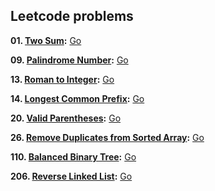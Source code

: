 ## Leetcode problems
**01. [Two Sum](https://leetcode.com/problems/two-sum/):** [Go](01/twoSum.go)
  
**09. [Palindrome Number](https://leetcode.com/problems/palindrome-number/):** [Go](09/palindrome.go)

**13. [Roman to Integer](https://leetcode.com/problems/roman-to-integer/):** [Go](13/romanToInt.go)

**14. [Longest Common Prefix](https://leetcode.com/problems/longest-common-prefix/):** [Go](14/prefix.go)

**20. [Valid Parentheses](https://leetcode.com/problems/valid-parentheses/):** [Go](20/validParentheses.go)

**26. [Remove Duplicates from Sorted Array](https://leetcode.com/problems/remove-duplicates-from-sorted-array/):** [Go](26/removeDuplicates.go)

**110. [Balanced Binary Tree](https://leetcode.com/problems/balanced-binary-tree/):** [Go](110/isBalanced.go)

**206. [Reverse Linked List](https://leetcode.com/problems/reverse-linked-list/):** [Go](206/reverseList.go)